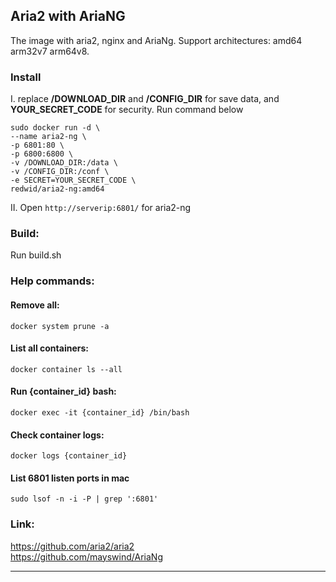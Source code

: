 
Aria2 with AriaNG
---
The image with aria2, nginx and AriaNg.
Support architectures: amd64 arm32v7 arm64v8.
  

### Install
I. replace **/DOWNLOAD_DIR** and **/CONFIG_DIR** for save data, and **YOUR_SECRET_CODE** for security. Run command below  
```
sudo docker run -d \
--name aria2-ng \
-p 6801:80 \
-p 6800:6800 \
-v /DOWNLOAD_DIR:/data \
-v /CONFIG_DIR:/conf \
-e SECRET=YOUR_SECRET_CODE \
redwid/aria2-ng:amd64
```
  
II. Open `http://serverip:6801/` for aria2-ng

### Build:  
Run build.sh 

### Help commands: 
#### Remove all:
```docker system prune -a```

#### List all containers:
```docker container ls --all```

#### Run {container_id} bash:
```docker exec -it {container_id} /bin/bash```

#### Check container logs:
```docker logs {container_id}```

#### List 6801 listen ports in mac
```sudo lsof -n -i -P | grep ':6801'```


### Link:  
https://github.com/aria2/aria2  
https://github.com/mayswind/AriaNg  

---
